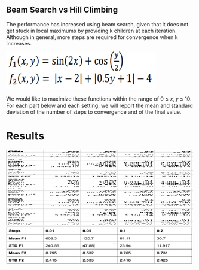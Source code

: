 ## Beam Search vs Hill Climbing
The performance has increased using beam search, given that it does not get stuck in local maximums by providing k children at each iteration. Although in general, more steps are required for convergence when k
increases. 

<img src="Formulas.png"  width="400" height="100"/>

We would like to maximize these functions within the range of 0 ≤ 𝑥, 𝑦 ≤ 10. For each part below and each setting, we will report the mean and standard deviation of the number of steps to convergence and of the final value.

# Results
<img src="F2 Beam.png"  width="500" height="100"/>
<img src="F1 Beam.png"  width="500" height="100"/>
<img src="Hill Climbing.png"  width="500" height="100"/>
